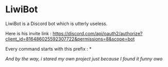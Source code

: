 # LiwiBot

LiwiBot is a Discord bot which is utterly useless.

Here is his invite link :
https://discord.com/api/oauth2/authorize?client_id=816486025592307722&permissions=8&scope=bot

Every command starts with this prefix :
*


*And by the way, i stared my own project just because I found it funny owo*

